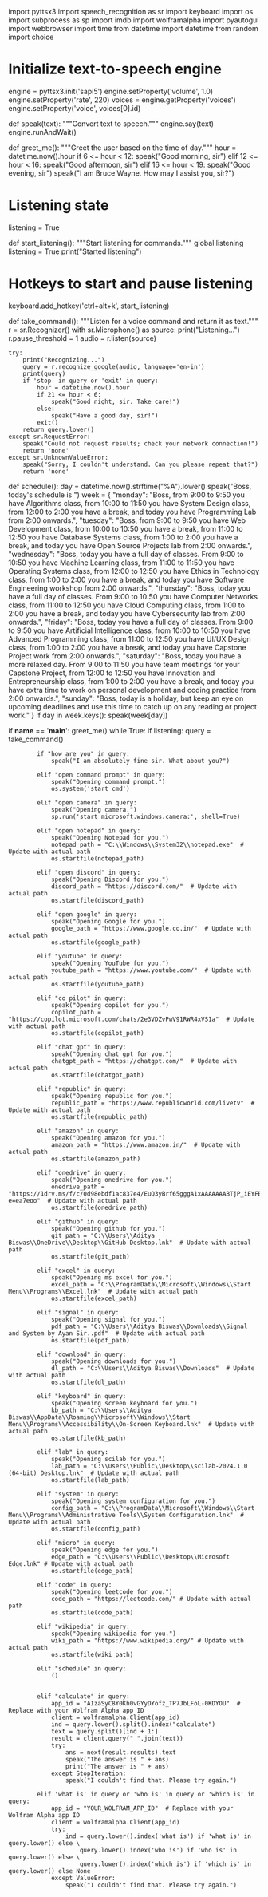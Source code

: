 import pyttsx3
import speech_recognition as sr
import keyboard
import os
import subprocess as sp
import imdb
import wolframalpha
import pyautogui
import webbrowser
import time
from datetime import datetime
from random import choice

# Initialize text-to-speech engine
engine = pyttsx3.init('sapi5')
engine.setProperty('volume', 1.0)
engine.setProperty('rate', 220)
voices = engine.getProperty('voices')
engine.setProperty('voice', voices[0].id)

def speak(text):
    """Convert text to speech."""
    engine.say(text)
    engine.runAndWait()

def greet_me():
    """Greet the user based on the time of day."""
    hour = datetime.now().hour
    if 6 <= hour < 12:
        speak("Good morning, sir")
    elif 12 <= hour < 16:
        speak("Good afternoon, sir")
    elif 16 <= hour < 19:
        speak("Good evening, sir")
    speak("I am Bruce Wayne. How may I assist you, sir?")

# Listening state
listening = True

def start_listening():
    """Start listening for commands."""
    global listening
    listening = True
    print("Started listening")

# Hotkeys to start and pause listening
keyboard.add_hotkey('ctrl+alt+k', start_listening)

def take_command():
    """Listen for a voice command and return it as text."""
    r = sr.Recognizer()
    with sr.Microphone() as source:
        print("Listening...")
        r.pause_threshold = 1
        audio = r.listen(source)

    try:
        print("Recognizing...")
        query = r.recognize_google(audio, language='en-in')
        print(query)
        if 'stop' in query or 'exit' in query:
            hour = datetime.now().hour
            if 21 <= hour < 6:
                speak("Good night, sir. Take care!")
            else:
                speak("Have a good day, sir!")
            exit()
        return query.lower()
    except sr.RequestError:
        speak("Could not request results; check your network connection!")
        return 'none'
    except sr.UnknownValueError:
        speak("Sorry, I couldn't understand. Can you please repeat that?")
        return 'none'

def schedule():
    day = datetime.now().strftime("%A").lower()
    speak("Boss, today's schedule is ")
    week = {
        "monday": "Boss, from 9:00 to 9:50 you have Algorithms class, from 10:00 to 11:50 you have System Design class, from 12:00 to 2:00 you have a break, and today you have Programming Lab from 2:00 onwards.",
        "tuesday": "Boss, from 9:00 to 9:50 you have Web Development class, from 10:00 to 10:50 you have a break, from 11:00 to 12:50 you have Database Systems class, from 1:00 to 2:00 you have a break, and today you have Open Source Projects lab from 2:00 onwards.",
        "wednesday": "Boss, today you have a full day of classes. From 9:00 to 10:50 you have Machine Learning class, from 11:00 to 11:50 you have Operating Systems class, from 12:00 to 12:50 you have Ethics in Technology class, from 1:00 to 2:00 you have a break, and today you have Software Engineering workshop from 2:00 onwards.",
        "thursday": "Boss, today you have a full day of classes. From 9:00 to 10:50 you have Computer Networks class, from 11:00 to 12:50 you have Cloud Computing class, from 1:00 to 2:00 you have a break, and today you have Cybersecurity lab from 2:00 onwards.",
        "friday": "Boss, today you have a full day of classes. From 9:00 to 9:50 you have Artificial Intelligence class, from 10:00 to 10:50 you have Advanced Programming class, from 11:00 to 12:50 you have UI/UX Design class, from 1:00 to 2:00 you have a break, and today you have Capstone Project work from 2:00 onwards.",
        "saturday": "Boss, today you have a more relaxed day. From 9:00 to 11:50 you have team meetings for your Capstone Project, from 12:00 to 12:50 you have Innovation and Entrepreneurship class, from 1:00 to 2:00 you have a break, and today you have extra time to work on personal development and coding practice from 2:00 onwards.",
        "sunday": "Boss, today is a holiday, but keep an eye on upcoming deadlines and use this time to catch up on any reading or project work."
    }
    if day in week.keys():
        speak(week[day])

if __name__ == '__main__':
    greet_me()
    while True:
        if listening:
            query = take_command()

            if "how are you" in query:
                speak("I am absolutely fine sir. What about you?")

            elif "open command prompt" in query:
                speak("Opening command prompt.")
                os.system('start cmd')

            elif "open camera" in query:
                speak("Opening camera.")
                sp.run('start microsoft.windows.camera:', shell=True)

            elif "open notepad" in query:
                speak("Opening Notepad for you.")
                notepad_path = "C:\\Windows\\System32\\notepad.exe"  # Update with actual path
                os.startfile(notepad_path)

            elif "open discord" in query:
                speak("Opening Discord for you.")
                discord_path = "https://discord.com/"  # Update with actual path
                os.startfile(discord_path)

            elif "open google" in query:
                speak("Opening Google for you.")
                google_path = "https://www.google.co.in/"  # Update with actual path
                os.startfile(google_path)

            elif "youtube" in query:
                speak("Opening YouTube for you.")
                youtube_path = "https://www.youtube.com/"  # Update with actual path
                os.startfile(youtube_path)

            elif "co pilot" in query:
                speak("Opening copilot for you.")
                copilot_path = "https://copilot.microsoft.com/chats/2e3VDZvPwV91RWR4xVS1a"  # Update with actual path
                os.startfile(copilot_path)

            elif "chat gpt" in query:
                speak("Opening chat gpt for you.")
                chatgpt_path = "https://chatgpt.com/"  # Update with actual path
                os.startfile(chatgpt_path)

            elif "republic" in query:
                speak("Opening republic for you.")
                republic_path = "https://www.republicworld.com/livetv"  # Update with actual path
                os.startfile(republic_path)

            elif "amazon" in query:
                speak("Opening amazon for you.")
                amazon_path = "https://www.amazon.in/"  # Update with actual path
                os.startfile(amazon_path)

            elif "onedrive" in query:
                speak("Opening onedrive for you.")
                onedrive_path = "https://1drv.ms/f/c/0d98ebdf1ac837e4/EuQ3yBrf65gggA1xAAAAAAABTjP_iEYFBBnTKt1srh7UgQ?e=ea7eoo"  # Update with actual path
                os.startfile(onedrive_path)

            elif "github" in query:
                speak("Opening github for you.")
                git_path = "C:\\Users\\Aditya Biswas\\OneDrive\\Desktop\\GitHub Desktop.lnk"  # Update with actual path
                os.startfile(git_path)

            elif "excel" in query:
                speak("Opening ms excel for you.")
                excel_path = "C:\\ProgramData\\Microsoft\\Windows\\Start Menu\\Programs\\Excel.lnk"  # Update with actual path
                os.startfile(excel_path)

            elif "signal" in query:
                speak("Opening signal for you.")
                pdf_path = "C:\\Users\\Aditya Biswas\\Downloads\\Signal and System by Ayan Sir..pdf"  # Update with actual path
                os.startfile(pdf_path)

            elif "download" in query:
                speak("Opening downloads for you.")
                dl_path = "C:\\Users\\Aditya Biswas\\Downloads"  # Update with actual path
                os.startfile(dl_path)

            elif "keyboard" in query:
                speak("Opening screen keyboard for you.")
                kb_path = "C:\\Users\\Aditya Biswas\\AppData\\Roaming\\Microsoft\\Windows\\Start Menu\\Programs\\Accessibility\\On-Screen Keyboard.lnk"  # Update with actual path
                os.startfile(kb_path)

            elif "lab" in query: 
                speak("Opening scilab for you.")
                lab_path = "C:\\Users\\Public\\Desktop\\scilab-2024.1.0 (64-bit) Desktop.lnk"  # Update with actual path
                os.startfile(lab_path)
                
            elif "system" in query:
                speak("Opening system configuration for you.")
                config_path = "C:\\ProgramData\\Microsoft\\Windows\\Start Menu\\Programs\\Administrative Tools\\System Configuration.lnk"  # Update with actual path
                os.startfile(config_path)

            elif "micro" in query:
                speak("Opening edge for you.")
                edge_path = "C:\\Users\\Public\\Desktop\\Microsoft Edge.lnk" # Update with actual path
                os.startfile(edge_path)

            elif "code" in query:
                speak("Opening leetcode for you.")
                code_path = "https://leetcode.com/" # Update with actual path
                os.startfile(code_path)
            
            elif "wikipedia" in query:
                speak("Opening wikipedia for you.")
                wiki_path = "https://www.wikipedia.org/" # Update with actual path
                os.startfile(wiki_path)

            elif "schedule" in query:
                ()

            
            elif "calculate" in query:
                app_id = "AIzaSyC8Y0Kh0vGYyDYofz_TP7JbLFoL-0KDYOU"  # Replace with your Wolfram Alpha app ID
                client = wolframalpha.Client(app_id)
                ind = query.lower().split().index("calculate")
                text = query.split()[ind + 1:]
                result = client.query(" ".join(text))
                try:
                    ans = next(result.results).text
                    speak("The answer is " + ans)
                    print("The answer is " + ans)
                except StopIteration:
                    speak("I couldn't find that. Please try again.")

            elif 'what is' in query or 'who is' in query or 'which is' in query:
                app_id = "YOUR_WOLFRAM_APP_ID"  # Replace with your Wolfram Alpha app ID
                client = wolframalpha.Client(app_id)
                try:
                    ind = query.lower().index('what is') if 'what is' in query.lower() else \
                        query.lower().index('who is') if 'who is' in query.lower() else \
                        query.lower().index('which is') if 'which is' in query.lower() else None
                except ValueError:
                    speak("I couldn't find that. Please try again.")
